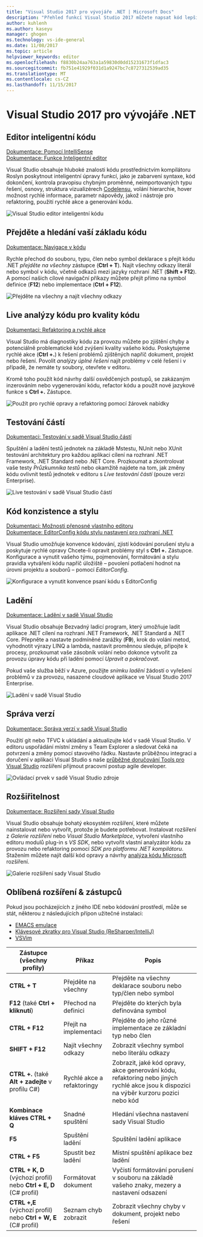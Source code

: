 ```yaml
---
title: "Visual Studio 2017 pro vývojáře .NET | Microsoft Docs"
description: "Přehled funkcí Visual Studio 2017 můžete napsat kód lepší .NET rychlejší."
author: kuhlenh
ms.author: kaseyu
manager: ghogen
ms.technology: vs-ide-general
ms.date: 11/08/2017
ms.topic: article
helpviewer_keywords: editor
ms.openlocfilehash: f8830b24aa763a1a59830d0dd15231673f1dfac3
ms.sourcegitcommit: fb751e41929f031d1a9247bc7c8727312539ad35
ms.translationtype: MT
ms.contentlocale: cs-CZ
ms.lasthandoff: 11/15/2017
---
```

# <a name="visual-studio-2017-for-net-developers"></a>Visual Studio 2017 pro vývojáře .NET

## <a name="smart-code-editor"></a>Editor inteligentní kódu
[Dokumentace: Pomocí IntelliSense](using-intellisense.md)  
[Dokumentace: Funkce Inteligentní editor](writing-code-in-the-code-and-text-editor.md)

Visual Studio obsahuje hluboké znalosti kódu prostřednictvím kompilátoru Roslyn poskytnout inteligentní úpravy funkcí, jako je zabarvení syntaxe, kód dokončení, kontrola pravopisu chybným proměnné, neimportovaných typu řešení, osnovy, struktura vizualizérech [Codelensu](find-code-changes-and-other-history-with-codelens.md), volání hierarchie, hover možnost rychlé informace, parametr nápovědy, jakož i nástroje pro refaktoring, použití rychlé akce a generování kódu.
 
![Visual Studio editor inteligentní kódu](../ide/media/VSIDE_Productivity_SmartCodeEditor.png "VSIDE_Productivity_SmartCodeEditor")  

## <a name="navigate-and-search-your-codebase"></a>Přejděte a hledání vaší základu kódu
[Dokumentace: Navigace v kódu](navigating-code.md)

Rychle přechod do souboru, typu, člen nebo symbol deklarace s přejít kódu .NET *přejděte na všechny* zástupce (**Ctrl + T**). Najít všechny odkazy literál nebo symbol v kódu, včetně odkazů mezi jazyky rozhraní .NET (**Shift + F12**). A pomocí našich cílové navigační příkazy můžete přejít přímo na symbol definice (**F12**) nebo implementace (**Ctrl + F12**).

![Přejděte na všechny a najít všechny odkazy](../ide/media/VSIDE_Productivity_Navigation.png "VSIDE_Productivity_Navigation")  

## <a name="live-code-analysis-for-code-quality"></a>Live analýzy kódu pro kvality kódu
[Dokumentaci: Refaktoring a rychlé akce](refactoring-code-generation-quick-actions.md)

Visual Studio má diagnostiky kódu za provozu můžete po zjištění chyby a potenciálně problematické kód zvýšení kvality vašeho kódu. Poskytujeme rychlé akce (**Ctrl +.**) k řešení problémů zjištěných napříč dokument, projekt nebo řešení. Povolit *analýzy úplné řešení* najít problémy v celé řešení i v případě, že nemáte ty soubory, otevřete v editoru. 

Kromě toho použít kód návrhy další osvědčených postupů, se zakázaným inzerováním nebo vygenerování kódu, refactor kódu a použít nové jazykové funkce s **Ctrl +.** Zástupce.

![Použít pro rychlé opravy a refaktoring pomocí žárovek nabídky](../ide/media/VSIDE_Productivity_CodeAnalysis.png "VSIDE_Productivity_CodeAnalysis")  

## <a name="unit-testing"></a>Testování částí
[Dokumentaci: Testování v sadě Visual Studio částí](../test/improve-code-quality.md)

Spuštění a ladění testů jednotek na základě Mstestu, NUnit nebo XUnit testování architektury pro každou aplikaci cílení na rozhraní .NET Framework, .NET Standard nebo .NET Core. Prozkoumat a zkontrolovat vaše testy *Průzkumníka testů* nebo okamžitě najdete na tom, jak změny kódu ovlivnit testů jednotek v editoru s *Live testování částí* (pouze verzi Enterprise). 

![Live testování v sadě Visual Studio částí](../ide/media/VSIDE_Productivity_LiveUnitTesting.png "VSIDE_Productivity_LiveUnitTesting")  

## <a name="code-consistency-and-style"></a>Kód konzistence a stylu
[Dokumentaci: Možnosti přenosné vlastního editoru](create-portable-custom-editor-options.md)  
[Dokumentace: EditorConfig kódu stylu nastavení pro rozhraní .NET](editorconfig-code-style-settings-reference.md)

Visual Studio umožňuje konvence kódování, zjistí kódování porušení stylu a poskytuje rychlé opravy Chcete-li opravit problémy styl s **Ctrl +.** Zástupce. Konfigurace a vynutit vašeho týmu, pojmenování, formátování a stylu pravidla vytváření kódu napříč úložiště – povolení potlačení hodnot na úrovni projektu a souborů – pomocí *EditorConfig*. 

![Konfigurace a vynutit konvence psaní kódu s EditorConfig](../ide/media/VSIDE_Productivity_CodeStyle.png "VSIDE_Productivity_CodeStyle")  

## <a name="debugging"></a>Ladění
[Dokumentace: Ladění v sadě Visual Studio](../debugger/index.md)

Visual Studio obsahuje Bezvadný ladicí program, který umožňuje ladit aplikace .NET cílení na rozhraní .NET Framework, .NET Standard a .NET Core. Přepněte a nastavte podmíněné zarážky (**F9**), krok do volání metod, vyhodnotit výrazy LINQ a lambda, nastavit proměnnou sleduje, připojte k procesy, prozkoumat vaše zásobník volání nebo dokonce vytvořit za provozu úpravy kódu při ladění pomocí  *Upravit a pokračovat*. 

Pokud vaše služba běží v Azure, použijte *snímku ladění* žádostí o vyřešení problémů v za provozu, nasazené cloudové aplikace ve Visual Studio 2017 Enterprise.

![Ladění v sadě Visual Studio](../ide/media/VSIDE_Productivity_Debugging.png "VSIDE_Productivity_Debugging")  

## <a name="version-control"></a>Správa verzí
[Dokumentace: Správa verzí v sadě Visual Studio](/vsts/index)

Použití git nebo TFVC k ukládání a aktualizujte kód v sadě Visual Studio. V editoru uspořádání místní změny s Team Explorer a sledovat čeká na potvrzení a změny pomocí stavového řádku. Nastavte průběžnou integraci a doručení v aplikaci Visual Studio s naše [průběžné doručování Tools pro Visual Studio](https://marketplace.visualstudio.com/items?itemName=VSIDEDevOpsMSFT.ContinuousDeliveryToolsforVisualStudio) rozšíření přijmout pracovní postup agile developer.

![Ovládací prvek v sadě Visual Studio zdroje](../ide/media/VSIDE_Productivity_SourceControl.png "VSIDE_Productivity_SourceControl")

## <a name="extensibility"></a>Rozšiřitelnost
[Dokumentace: Rozšíření sady Visual Studio](../extensibility/index.md)

Visual Studio obsahuje bohatý ekosystém rozšíření, které můžete nainstalovat nebo vytvořit, protože je budete potřebovat. Instalovat rozšíření z *Galerie rozšíření* nebo *Visual Studio Marketplace*, vytvoření vlastního editoru modulů plug-in s *VS SDK*, nebo vytvořit vlastní analyzátor kódu za provozu nebo refaktoring pomocí *SDK pro platformu .NET kompilátoru*. Stažením můžete najít další kód opravy a návrhy [analýza kódu Microsoft](https://marketplace.visualstudio.com/items?itemName=VisualStudioPlatformTeam.MicrosoftCodeAnalysis2017) rozšíření. 

![Galerie rozšíření sady Visual Studio](../ide/media/VSIDE_Productivity_Extensibility.png "VSIDE_Productivity_Extensibility")  

## <a name="popular-extensions--shortcuts"></a>Oblíbená rozšíření & zástupců
Pokud jsou pocházejících z jiného IDE nebo kódování prostředí, může se stát, některou z následujících přípon užitečné instalaci:
- [EMACS emulace](https://marketplace.visualstudio.com/items?itemName=VisualStudioProductTeam.Emacsemulation)
- [Klávesové zkratky pro Visual Studio (ReSharper/IntelliJ)](https://marketplace.visualstudio.com/items?itemName=JustinClareburtMSFT.HotKeys2017-KeyboardShortcuts)
- [VSVim](https://marketplace.visualstudio.com/items?itemName=JaredParMSFT.VsVim)

| Zástupce (všechny profily) | Příkaz | Popis |
|-|-|-| 
| **CTRL + T** | Přejděte na všechny | Přejděte na všechny deklarace souboru nebo typ/člen nebo symbol |
| **F12** (také **Ctrl + kliknutí**) | Přechod na definici | Přejděte do kterých byla definována symbol |
| **CTRL + F12** | Přejít na implementaci | Přejděte do jeho různé implementace ze základní typ nebo člen |
| **SHIFT + F12** | Najít všechny odkazy | Zobrazit všechny symbol nebo literálu odkazy |
| **CTRL +.** (také **Alt + zadejte** v profilu C#) | Rychlé akce a refaktoringy | Zobrazit, jaké kód opravy, akce generování kódu, refaktoring nebo jiných rychlé akce jsou k dispozici na výběr kurzoru pozici nebo kód |
| **Kombinace kláves CTRL + Q** | Snadné spuštění | Hledání všechna nastavení sady Visual Studio |
| **F5** | Spuštění ladění | Spuštění ladění aplikace |
| **CTRL + F5** | Spustit bez ladění | Místní spuštění aplikace bez ladění |
| **CTRL + K, D** (výchozí profil) nebo **Ctrl + E, D** (C# profil) | Formátovat dokument | Vyčistí formátování porušení v souboru na základě vašeho znaky, mezery a nastavení odsazení |
| **CTRL +\,E** (výchozí profil) nebo **Ctrl + W, E** (C# profil) | Seznam chyb zobrazit | Zobrazit všechny chyby v dokument, projekt nebo řešení |


